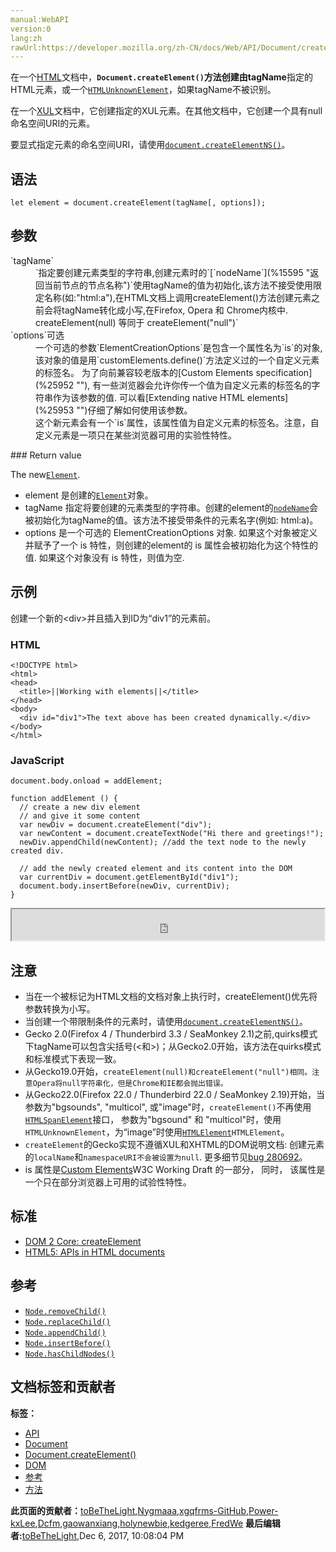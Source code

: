 ```yaml
---
manual:WebAPI
version:0
lang:zh
rawUrl:https://developer.mozilla.org/zh-CN/docs/Web/API/Document/createElement
---
```







在一个[HTML](%12319 "")文档中，**`Document.createElement()`**方法创建由**tagName**指定的HTML元素，或一个[`HTMLUnknownElement`](%2807 "HTMLUnknownElement 代表着一个无效的HTML元素，派生自 HTMLElement 接口,，但它没有任何可用的附加属性或方法.")，如果tagName不被识别。



在一个[XUL](%25950 "")文档中，它创建指定的XUL元素。在其他文档中，它创建一个具有null命名空间URI的元素。



要显式指定元素的命名空间URI，请使用[`document.createElementNS()`](%25951 "Creates an element with the specified namespace URI and qualified name.")。


## 语法<a name="语法"></a>

```
let element = document.createElement(tagName[, options]);

```

## 参数<a name="参数"></a>
<dl><dt id=''>`tagName`</dt><dd>`指定要创建元素类型的字符串,创建元素时的`[`nodeName`](%15595 "返回当前节点的节点名称")`使用tagName的值为初始化,该方法不接受使用限定名称(如:"html:a"),在HTML文档上调用createElement()方法创建元素之前会将tagName转化成小写,在Firefox, Opera 和 Chrome内核中. createElement(null) 等同于 createElement("null")`</dd><dt id=''>`options`可选</dt><dd>一个可选的参数`ElementCreationOptions`是包含一个属性名为`is`的对象, 该对象的值是用`customElements.define()`方法定义过的一个自定义元素的标签名。 为了向前兼容较老版本的[Custom Elements specification](%25952 ""), 有一些浏览器会允许你传一个值为自定义元素的标签名的字符串作为该参数的值. 可以看[Extending native HTML elements](%25953 "")仔细了解如何使用该参数。</dd><dd>这个新元素会有一个`is`属性，该属性值为自定义元素的标签名。注意，自定义元素是一项只在某些浏览器可用的实验性特性。</dd></dl>
### Return value<a name="Return_value"></a>


The new[`Element`](%8678 "The Element interface represents an object of a Document. This interface describes methods and properties common to all kinds of elements. Specific behaviors are described in interfaces which inherit from Element but add additional functionality.").


* element 是创建的[`Element`](%2687 "Element（元素）接口是 Document的一个对象. 这个接口描述了所有相同种类的元素所普遍具有的方法和属性。 这些继承自Element并且增加了一些额外功能的接口描述了具体的行为. 例如,  HTMLElement 接口是所有HTML元素的基础接口， 而 SVGElement 接口是所有SVG元素的基本接口.")对象。
* tagName 指定将要创建的元素类型的字符串。创建的element的[`nodeName`](%15595 "返回当前节点的节点名称")会被初始化为tagName的值。该方法不接受带条件的元素名字(例如: html:a)。
* options 是一个可选的 ElementCreationOptions 对象. 如果这个对象被定义并赋予了一个 is 特性，则创建的element的 is 属性会被初始化为这个特性的值. 如果这个对象没有 is 特性，则值为空.

## 示例<a name="示例"></a>


创建一个新的&lt;div&gt;并且插入到ID为“div1”的元素前。


### HTML<a name="HTML"></a>

```
<!DOCTYPE html>
<html>
<head>
  <title>||Working with elements||</title>
</head>
<body>
  <div id="div1">The text above has been created dynamically.</div>
</body>
</html>
```

### JavaScript<a name="JavaScript"></a>

```
document.body.onload = addElement;

function addElement () { 
  // create a new div element 
  // and give it some content 
  var newDiv = document.createElement("div"); 
  var newContent = document.createTextNode("Hi there and greetings!"); 
  newDiv.appendChild(newContent); //add the text node to the newly created div. 

  // add the newly created element and its content into the DOM 
  var currentDiv = document.getElementById("div1"); 
  document.body.insertBefore(newDiv, currentDiv); 
}
```


<iframe src='https://mdn.mozillademos.org/zh-CN/docs/Web/API/Document/createElement$samples/Example?revision=1334723' width='500' height='50'></iframe>


## 注意<a name="注意"></a>

* 当在一个被标记为HTML文档的文档对象上执行时，createElement()优先将参数转换为小写。
* 当创建一个带限制条件的元素时，请使用[`document.createElementNS()`](%8960 "创建一个具有指定的命名空间URI和限定名称的元素。")。
* Gecko 2.0(Firefox 4 / Thunderbird 3.3 / SeaMonkey 2.1)之前,quirks模式下tagName可以包含尖括号(&lt;和&gt;)；从Gecko2.0开始，该方法在quirks模式和标准模式下表现一致。
* 从Gecko19.0开始，`createElement(null)和createElement("null")相同。注意Opera将null字符串化，但是Chrome和IE都会抛出错误。`
* 从Gecko22.0(Firefox 22.0 / Thunderbird 22.0 / SeaMonkey 2.19)开始，当参数为&quot;bgsounds&quot;, &quot;multicol&quot;, 或&quot;image&quot;时，`createElement()`不再使用[`HTMLSpanElement`](%2791 "此页面仍未被本地化, 期待您的翻译!")接口， 参数为&quot;bgsound&quot; 和 &quot;multicol&quot;时，使用`HTMLUnknownElement`，为“image”时使用[`HTMLElement`](%2749 "HTMLElement 接口表示所有的 HTML 元素。一些HTML元素直接实现了HTMLElement接口，其它的间接实现HTMLElement接口.")`HTMLElement`。
* `createElement`的Gecko实现不遵循XUL和XHTML的DOM说明文档: 创建元素的`localName`和`namespaceURI不会被设置为null`. 更多细节见[bug 280692](%25954 "createElement breaks DOM spec for HTML and XUL documents")。
* is 属性是[Custom Elements](%25955 "")W3C Working Draft 的一部分， 同时， 该属性是一个只在部分浏览器上可用的试验性特性。

## 标准<a name="标准"></a>

* [DOM 2 Core: createElement](%25956 "")
* [HTML5: APIs in HTML documents](%22694 "")

## 参考<a name="See_also"></a>

* [`Node.removeChild()`](%15619 "Node.removeChild() 方法从DOM中删除一个子节点。返回删除的节点。")
* [`Node.replaceChild()`](%15620 "用指定的节点替换当前节点的一个子节点，并返回被替换掉的节点。")
* [`Node.appendChild()`](%9565 "Node.appendChild() 方法将一个节点添加到指定父节点的子节点列表末尾。")
* [`Node.insertBefore()`](%9566 "Node.insertBefore() 方法，在当前节点的某个子节点之前再插入一个子节点。")
* [`Node.hasChildNodes()`](%15612 "hasChildNodes方法返回一个布尔值,表明当前节点是否包含有子节点.")



## 文档标签和贡献者
**标签：**
* [API](%50 "")
* [Document](%9538 "")
* [Document.createElement()](%25957 "")
* [DOM](%456 "")
* [参考](%9539 "")
* [方法](%22767 "")

**此页面的贡献者：**[toBeTheLight](%18945 ""),[Nygmaaa](%25958 ""),[xgqfrms-GitHub](%57 ""),[Power-kxLee](%25959 ""),[Dcfm](%15246 ""),[gaowanxiang](%25890 ""),[holynewbie](%4923 ""),[kedgeree](%25960 ""),[FredWe](%6673 "")
**最后编辑者:**[toBeTheLight](%18945 ""),<time>Dec 6, 2017, 10:08:04 PM</time>


